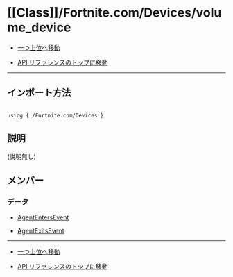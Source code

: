 # [[Class]]/Fortnite.com/Devices/volume_device

- [一つ上位へ移動](../main.md)

- [API リファレンスのトップに移動](/main.md)

---

## インポート方法

```verse

using { /Fortnite.com/Devices }

```

## 説明

(説明無し)

## メンバー

### データ

- [AgentEntersEvent](./D_AgentEntersEvent/main.md)

- [AgentExitsEvent](./D_AgentExitsEvent/main.md)

---

- [一つ上位へ移動](../main.md)

- [API リファレンスのトップに移動](/main.md)
